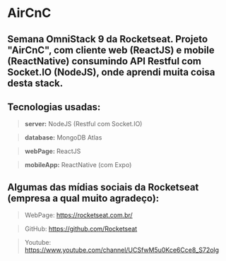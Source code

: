 # **AirCnC**

## Semana OmniStack 9 da Rocketseat. Projeto "AirCnC", com cliente web (ReactJS) e mobile (ReactNative) consumindo API Restful com Socket.IO (NodeJS), onde aprendi muita coisa desta stack. 

## Tecnologias usadas:

> **server:** NodeJS (Restful com Socket.IO)

> **database:** MongoDB Atlas

> **webPage:** ReactJS

> **mobileApp:** ReactNative (com Expo)

## Algumas das mídias sociais da Rocketseat (empresa a qual muito agradeço):

> WebPage: https://rocketseat.com.br/

> GitHub: https://github.com/Rocketseat

> Youtube: https://www.youtube.com/channel/UCSfwM5u0Kce6Cce8_S72olg

